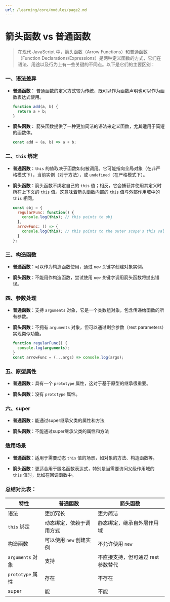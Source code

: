 ```yaml
---
url: /learning/core/modules/page2.md
---
```

# 箭头函数 vs 普通函数

> 在现代 JavaScript 中，箭头函数（Arrow Functions）和普通函数（Function Declarations/Expressions）是两种定义函数的方式，它们在语法、用途以及行为上有一些关键的不同点。以下是它们的主要区别：

### 一、语法差异

* **普通函数**：
  普通函数的定义方式较为传统，既可以作为函数声明也可以作为函数表达式使用。

  ```javascript
  function add(a, b) {
    return a + b;
  }
  ```

* **箭头函数**：
  箭头函数提供了一种更加简洁的语法来定义函数，尤其适用于简短的函数体。

  ```javascript
  const add = (a, b) => a + b;
  ```

### 二、`this` 绑定

* **普通函数**：`this` 的值取决于函数如何被调用。它可能指向全局对象（在非严格模式下），当前实例（对于方法），或 `undefined`（在严格模式下）。

* **箭头函数**：箭头函数不绑定自己的 `this` 值；相反，它会捕获并使用其定义时所在上下文的 `this` 值。这意味着箭头函数内部的 `this` 值与外部作用域中的 `this` 相同。

  ```javascript
  const obj = {
    regularFunc: function() {
      console.log(this); // this points to obj
    },
    arrowFunc: () => {
      console.log(this); // this points to the outer scope's this value
    }
  };
  ```

### 三、构造函数

* **普通函数**：可以作为构造函数使用，通过 `new` 关键字创建对象实例。

* **箭头函数**：不能用作构造函数，尝试使用 `new` 关键字调用箭头函数将抛出错误。

### 四、参数处理

* **普通函数**：支持 `arguments` 对象，它是一个类数组对象，包含传递给函数的所有参数。

* **箭头函数**：不拥有 `arguments` 对象，但可以通过剩余参数（rest parameters）实现类似功能。

  ```javascript
  function regularFunc() {
    console.log(arguments);
  }
  const arrowFunc = (...args) => console.log(args);
  ```

### 五、原型属性

* **普通函数**：具有一个 `prototype` 属性，这对于基于原型的继承很重要。

* **箭头函数**：没有 `prototype` 属性。

### 六、super

* **普通函数**：能通过super继承父类的属性和方法

* **箭头函数**：不能通过super继承父类的属性和方法

### 适用场景

* **普通函数**：适用于需要动态 `this` 值的场景，如对象的方法、构造函数等。

* **箭头函数**：更适合用于匿名函数表达式，特别是当需要访问父级作用域的 `this` 值时，比如在回调函数中。

### 总结对比表：

| 特性 | 普通函数 | 箭头函数 |
| --- | --- | --- |
| 语法 | 更加冗长 | 更为简洁 |
| `this` 绑定 | 动态绑定，依赖于调用方式 | 静态绑定，继承自外层作用域 |
| 构造函数 | 可以使用 `new` 创建实例 | 不允许使用 `new` |
| `arguments` 对象 | 支持 | 不直接支持，但可通过 rest 参数替代 |
| `prototype` 属性 | 存在 | 不存在 |
| super | 能 | 不能 |
